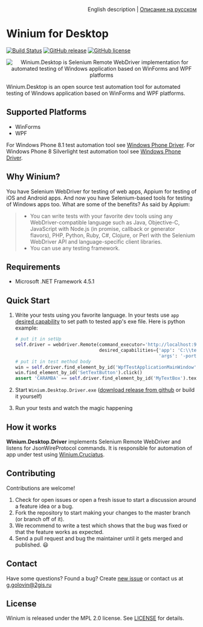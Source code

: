 <p align="right">
English description | <a href="README_RU.md">Описание на русском</a>
</p>

# Winium for Desktop
[![Build Status](https://img.shields.io/jenkins/s/http/opensource-ci.2gis.ru/Winium.Desktop.svg?style=flat-square)](http://opensource-ci.2gis.ru/job/Winium.Desktop/)
[![GitHub release](https://img.shields.io/github/release/2gis/Winium.Desktop.svg?style=flat-square)](https://github.com/2gis/Winium.Desktop/releases/)
[![GitHub license](https://img.shields.io/badge/license-MPL%202.0-blue.svg?style=flat-square)](LICENSE)

<p align="center">
<img src="https://raw.githubusercontent.com/2gis/Winium.StoreApps/assets/winium.png" alt="Winium.Desktop is Selenium Remote WebDriver implementation for automated testing of Windows application based on WinForms and WPF platforms">
</p>

Winium.Desktop is an open source test automation tool for automated testing of Windows application based on WinForms and WPF platforms.

## Supported Platforms
- WinForms
- WPF

For Windows Phone 8.1 test automation tool see [Windows Phone Driver](https://github.com/2gis/Winium.StoreApps).
For Windows Phone 8 Silverlight test automation tool see [Windows Phone Driver](https://github.com/2gis/winphonedriver).

## Why Winium?
You have Selenium WebDriver for testing of web apps, Appium for testing of iOS and Android apps. And now you have Selenium-based tools for testing of Windows apps too. What are some of the benefits? As said by Appium:
> - You can write tests with your favorite dev tools using any WebDriver-compatible language such as Java, Objective-C, JavaScript with Node.js (in promise, callback or generator flavors), PHP, Python, Ruby, C#, Clojure, or Perl with the Selenium WebDriver API and language-specific client libraries.
> - You can use any testing framework.

## Requirements
* Microsoft .NET Framework 4.5.1

## Quick Start
1. Write your tests using you favorite language. In your tests use `app` [desired capability](https://github.com/2gis/Winium.Desktop/wiki/Capabilities) to set path to tested app's exe file. Here is python example:
	```python
	# put it in setUp
	self.driver = webdriver.Remote(command_executor='http://localhost:9999',
	                               desired_capabilities={'app': 'C:\\testApp.exe',
	                                                     'args': '-port 345'})
	# put it in test method body
	win = self.driver.find_element_by_id('WpfTestApplicationMainWindow')
	win.find_element_by_id('SetTextButton').click()
	assert 'CARAMBA' == self.driver.find_element_by_id('MyTextBox').text
	```

2. Start `Winium.Desktop.Driver.exe` ([download release from github](https://github.com/2gis/Winium.Desktop/releases) or build it yourself)

3. Run your tests and watch the magic happening

## How it works
**Winium.Desktop.Driver** implements Selenium Remote WebDriver and listens for JsonWireProtocol commands. It is responsible for automation of app under test using [Winium.Cruciatus](https://github.com/2gis/Winium.Cruciatus).

## Contributing

Contributions are welcome!

1. Check for open issues or open a fresh issue to start a discussion around a feature idea or a bug.
2. Fork the repository to start making your changes to the master branch (or branch off of it).
3. We recommend to write a test which shows that the bug was fixed or that the feature works as expected.
4. Send a pull request and bug the maintainer until it gets merged and published. :smiley:

## Contact

Have some questions? Found a bug? Create [new issue](https://github.com/2gis/Winium.Desktop/issues/new) or contact us at g.golovin@2gis.ru

## License

Winium is released under the MPL 2.0 license. See [LICENSE](LICENSE) for details.
